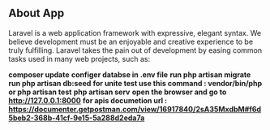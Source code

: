 
## About App

Laravel is a web application framework with expressive, elegant syntax. We believe development must be an enjoyable and creative experience to be truly fulfilling. Laravel takes the pain out of development by easing common tasks used in many web projects, such as:

**composer update**
**configer databse in .env file**
**run php artisan migrate**
**run php artisan db:seed**
**for unite  test use this command : vendor/bin/php**
**or php artisan test** 
**php artisan serv**
**open the browser and go to http://127.0.0.1:8000**
**for apis documetion url : https://documenter.getpostman.com/view/16917840/2sA35MxdbM#f6d5beb2-368b-41cf-9e15-5a288d2eda7a**


